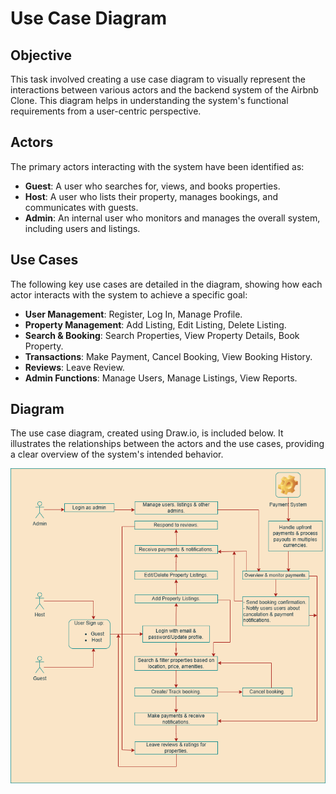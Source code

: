 # Use Case Diagram

## Objective
This task involved creating a use case diagram to visually represent the interactions between various actors and the backend system of the Airbnb Clone. This diagram helps in understanding the system's functional requirements from a user-centric perspective.

## Actors
The primary actors interacting with the system have been identified as:
- **Guest**: A user who searches for, views, and books properties.
- **Host**: A user who lists their property, manages bookings, and communicates with guests.
- **Admin**: An internal user who monitors and manages the overall system, including users and listings.

## Use Cases
The following key use cases are detailed in the diagram, showing how each actor interacts with the system to achieve a specific goal:
- **User Management**: Register, Log In, Manage Profile.
- **Property Management**: Add Listing, Edit Listing, Delete Listing.
- **Search & Booking**: Search Properties, View Property Details, Book Property.
- **Transactions**: Make Payment, Cancel Booking, View Booking History.
- **Reviews**: Leave Review.
- **Admin Functions**: Manage Users, Manage Listings, View Reports.

## Diagram
The use case diagram, created using Draw.io, is included below. It illustrates the relationships between the actors and the use cases, providing a clear overview of the system's intended behavior.

![Airbnb Use Case Diagram](use-case-diagram/ALX%20Airbnb%20Use%20Case%20Diagram.png)

